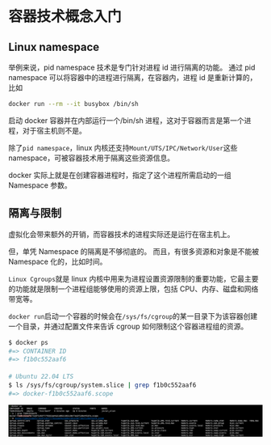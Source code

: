 # 容器技术概念入门

## Linux namespace

举例来说，pid namespace 技术是专门针对进程 id 进行隔离的功能。
通过 pid namespace 可以将容器中的进程进行隔离，在容器内，进程 id 是重新计算的，比如

```sh
docker run --rm --it busybox /bin/sh
```

启动 docker 容器并在内部运行一个/bin/sh 进程，这对于容器而言是第一个进程，对于宿主机则不是。

除了`pid namespace`，linux 内核还支持`Mount/UTS/IPC/Network/User`这些 namespace，可被容器技术用于隔离这些资源信息。

docker 实际上就是在创建容器进程时，指定了这个进程所需启动的一组 Namespace 参数。

## 隔离与限制

虚拟化会带来额外的开销，而容器技术的进程实际还是运行在宿主机上。

但，单凭 Namespace 的隔离是不够彻底的。
而且，有很多资源和对象是不能被 Namespace 化的，比如时间。

`Linux Cgroups`就是 linux 内核中用来为进程设置资源限制的重要功能，它最主要的功能就是限制一个进程组能够使用的资源上限，包括 CPU、内存、磁盘和网络带宽等。

`docker run`启动一个容器的时候会在`/sys/fs/cgroup`的某一目录下为该容器创建一个目录，并通过配置文件来告诉 cgroup 如何限制这个容器进程组的资源。

```sh
$ docker ps
#=> CONTAINER ID
#=> f1b0c552aaf6

# Ubuntu 22.04 LTS
$ ls /sys/fs/cgroup/system.slice | grep f1b0c552aaf6
#=> docker-f1b0c552aaf6.scope
```

![cgroup_daemon](1.png)

